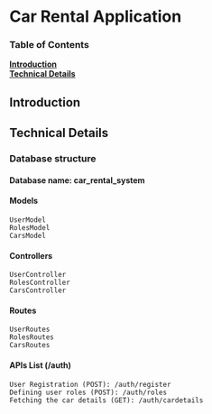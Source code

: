 # Car Rental Application

### Table of Contents
**[Introduction](#introduction)**<br>
**[Technical Details](#technical-details)**<br>

## Introduction


## Technical Details
  ### Database structure
  #### Database name: car_rental_system
  #### Models
    UserModel
    RolesModel
    CarsModel
  #### Controllers
    UserController
    RolesController
    CarsController
  #### Routes
    UserRoutes
    RolesRoutes
    CarsRoutes
  #### APIs List (/auth)
    User Registration (POST): /auth/register
    Defining user roles (POST): /auth/roles
    Fetching the car details (GET): /auth/cardetails
    

